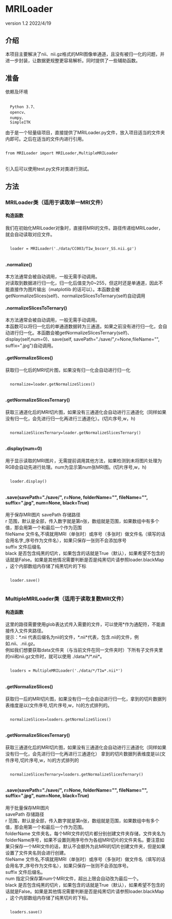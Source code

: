 # MRILoader
<p>version 1.2 2022/4/19</p>
<h2>介绍</h2>
<p>
  本项目主要解决了nii、nii.gz格式的MRI图像单通道，且没有被归一化的问题，并进一步封装，让数据更规整更容易解析。同时提供了一些辅助函数。
</p>
<h2>准备</h2>
<p>依赖及环境</p>
<code>
  Python 3.7、
  opencv、
  numpy、
  SimpleITK
</code>
<p>
由于是一个轻量级项目，直接提供了MRILoader.py文件，放入项目适当的文件夹内即可。之后在适当的文件内进行引用。
</p>
<code>
from MRILoader import MRILoader,MultipleMRILoader
</code>
<p>
  <br/>
引入后可以使用test.py文件对类进行测试。
</p>
<h2>方法</h2>
<h3>MRILoader类（适用于读取单一MRI文件）</h3>
<h4>构造函数</h4>
<p>
 我们在初始化MRILoader对象时，直接将MRI的文件。路径传递给MRILoader，就会自动读取对应文件。
</p>
<code>
  loader = MRILoader('./data/CC003/T1w_bscorr_SS.nii.gz')
  </code>
  
  <h4>.normalize() </h4>
   <p>
  本方法通常会被自动调用，一般无需手动调用。<br/>
  对读取到数据进行归一化，归一化后值变为0~255，但这时还是单通道，因此不能直接作为图片输出（matplotlib 的话可以）。本函数会被getNormalizeSlices(self)、normalizeSlicesToTernary(self)自动调用
</p>

   <h4>.normalizeSlicesToTernary()</h4>
   <p>
  本方法通常会被自动调用，一般无需手动调用。<br/>
  本函数可以将归一化后的单通道数据转为三通道。如果之前没有进行归一化，会自动进行归一化。本函数会被getNormalizeSlicesTernary(self)、display(self,num=0)、save(self, savePath="./save/",r=None,fileName="", suffix=".jpg")自动调用。
</p>

<h4>.getNormalizeSlices()</h4>
   <p>
  获取归一化后的MRI切片图，如果没有归一化会自动进行归一化
</p>
<code>
  normalize=loader.getNormalizeSlices()
  </code>
  
<h4>.getNormalizeSlicesTernary()</h4>
   <p>
  获取三通道化后的MRI切片图，如果没有三通道化会自动进行三通道化（同样如果没有归一化，会先进行归一化再进行三通道化）。(切片序号,w，h)

</p>
<code>
  normalizeSlicesTernary=loader.getNormalizeSlicesTernary()
  </code>
  
  <h4>.display(num=0)</h4>
   <p>
  用于显示读取的MRI图片，无需提前调用其他方法，如果检测到未将图片处理为RGB会自动先进行处理。num为显示第num张MRI图。(切片序号,w，h)

</p>
<code>
  loader.display()
  </code>
   <h4>.save(savePath="./save/", r=None, folderName="", fileName="", suffix=".jpg", num=None, black=True)</h4>
   <p>
  用于保存MRI图片
savePath   存储路径<br/>
r          范围，默认是全部，传入数字就是第n张，数组就是范围，如果数组中有多个值，那会用第一个和最后一个作为范围<br/>
fileName   文件名,不填就用MRI（单张时）或序号（多张时）做文件名（填写的话会用名字_序号作为文件名），如果只保存一张则不会添加序号<br/>
suffix     文件后缀名<br/>
black        是否包含纯黑的切片，如果包含的话就是True（默认），如果希望不包含的话就是False。如果是其他情况需要判断是否是纯黑切片请参照loader.blackMap ，这个内部数组内存储了纯黑切片的下标<br/>

</p>
<code>
  loader.save()
  </code>
  <h3>MultipleMRILoader类（适用于读取复数MRI文件）</h3>
  <h4>构造函数</h4>
  <p>
  这里的路径需要使用glob表达式传入需要的文件，可以使用*作为通配符，不能直接传入文件夹路径。<br/>
  提示：*.nii 代表后缀名为nii的文件，*.nii*代表，包含.nii的文件，例如.nii、.nii.gz。<br/>
  例如我们想要获取data文件夹（与当前文件在同一文件夹时）下所有子文件夹里的nii和nii.gz文件时，就可以使用 ./data/*/*.nii*。
</p>
  <code>
  loaders = MultipleMRILoader('./data/*/T1w*.nii*')
  </code>
  <h4>.getNormalizeSlices()</h4>
   <p>
  获取归一后的MRI切片图，如果没有归一化会自动进行归一化，拿到的切片数据列表维度是以(文件序号,切片序号,w，h)的方式排列的。
</p>
<code>
  normalizeSlices=loaders.getNormalizeSlices()
  </code>
  
<h4>.getNormalizeSlicesTernary()</h4>
   <p>
  获取三通道化后的MRI切片图，如果没有三通道化会自动进行三通道化（同样如果没有归一化，会先进行归一化再进行三通道化）
拿到的切片数据列表维度是以(文件序号,切片序号,w，h)的方式排列的
</p>
<code>
  normalizeSlicesTernary=loaders.getNormalizeSlicesTernary()
  </code>
  
  <h4>.save(savePath="./save/", r=None, folderName="", fileName="", suffix=".jpg", num=None, black=True)</h4>
   <p>
  用于批量保存MRI图片<br/>
savePath   存储路径<br/>
r           范围，默认是全部，传入数字就是第n张，数组就是范围，如果数组中有多个值，那会用第一个和最后一个作为范围。<br/>
folderName  文件夹名，每个MRI文件的切片都分别创建文件夹存储，文件夹名为folderName序号，如果不设置则用序号作为各组MRI切片的文件夹名。要注意如果只保存一个MRI文件的话，默认不会额外为此MRI的切片创建文件夹，但是如果设置了文件夹名则会进行创建。<br/>
fileName   文件名,不填就用MRI（单张时）或序号（多张时）做文件名（填写的话会用名字_序号作为文件名），如果只保存一张则不会添加序号。<br/>
suffix     文件后缀名。<br/>
num          指定只保存第num个MRI文件，超出上限会自动改为最后一个。<br/>
black        是否包含纯黑的切片，如果包含的话就是True（默认），如果希望不包含的话就是False。如果是其他情况需要判断是否是纯黑切片请参照loader.blackMap ，这个内部数组内存储了纯黑切片的下标。<br/>
</p>
<code>
  loaders.save()
  </code>
